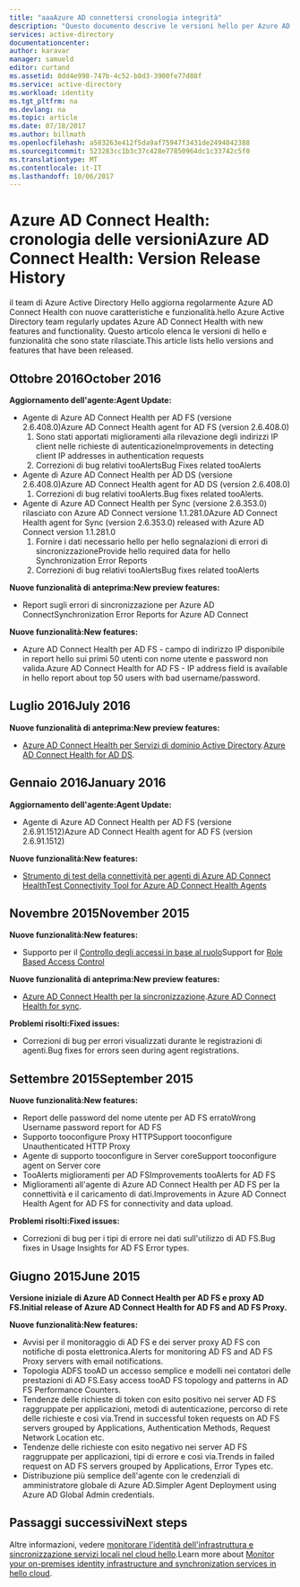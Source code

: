 ```yaml
---
title: "aaaAzure AD connettersi cronologia integrità"
description: "Questo documento descrive le versioni hello per Azure AD Connect Health e ciò che è stata inclusa in tali versioni."
services: active-directory
documentationcenter: 
author: karavar
manager: samueld
editor: curtand
ms.assetid: 8dd4e998-747b-4c52-b8d3-3900fe77d88f
ms.service: active-directory
ms.workload: identity
ms.tgt_pltfrm: na
ms.devlang: na
ms.topic: article
ms.date: 07/18/2017
ms.author: billmath
ms.openlocfilehash: a583263e412f5da9af75947f3431de2494042388
ms.sourcegitcommit: 523283cc1b3c37c428e77850964dc1c33742c5f0
ms.translationtype: MT
ms.contentlocale: it-IT
ms.lasthandoff: 10/06/2017
---
```

# <a name="azure-ad-connect-health-version-release-history"></a><span data-ttu-id="5733d-103">Azure AD Connect Health: cronologia delle versioni</span><span class="sxs-lookup"><span data-stu-id="5733d-103">Azure AD Connect Health: Version Release History</span></span>
<span data-ttu-id="5733d-104">il team di Azure Active Directory Hello aggiorna regolarmente Azure AD Connect Health con nuove caratteristiche e funzionalità.</span><span class="sxs-lookup"><span data-stu-id="5733d-104">hello Azure Active Directory team regularly updates Azure AD Connect Health with new features and functionality.</span></span> <span data-ttu-id="5733d-105">Questo articolo elenca le versioni di hello e funzionalità che sono state rilasciate.</span><span class="sxs-lookup"><span data-stu-id="5733d-105">This article lists hello versions and features that have been released.</span></span>

## <a name="october-2016"></a><span data-ttu-id="5733d-106">Ottobre 2016</span><span class="sxs-lookup"><span data-stu-id="5733d-106">October 2016</span></span>
<span data-ttu-id="5733d-107">**Aggiornamento dell'agente:**</span><span class="sxs-lookup"><span data-stu-id="5733d-107">**Agent Update:**</span></span>

* <span data-ttu-id="5733d-108">Agente di Azure AD Connect Health per AD FS \(versione 2.6.408.0\)</span><span class="sxs-lookup"><span data-stu-id="5733d-108">Azure AD Connect Health agent for AD FS \(version 2.6.408.0\)</span></span>
  1. <span data-ttu-id="5733d-109">Sono stati apportati miglioramenti alla rilevazione degli indirizzi IP client nelle richieste di autenticazione</span><span class="sxs-lookup"><span data-stu-id="5733d-109">Improvements in detecting client IP addresses in authentication requests</span></span>
  2. <span data-ttu-id="5733d-110">Correzioni di bug relativi tooAlerts</span><span class="sxs-lookup"><span data-stu-id="5733d-110">Bug Fixes related tooAlerts</span></span>
* <span data-ttu-id="5733d-111">Agente di Azure AD Connect Health per AD DS (versione 2.6.408.0)</span><span class="sxs-lookup"><span data-stu-id="5733d-111">Azure AD Connect Health agent for AD DS (version 2.6.408.0)</span></span>
  1. <span data-ttu-id="5733d-112">Correzioni di bug relativi tooAlerts.</span><span class="sxs-lookup"><span data-stu-id="5733d-112">Bug fixes related tooAlerts.</span></span>
* <span data-ttu-id="5733d-113">Agente di Azure AD Connect Health per Sync (versione 2.6.353.0) rilasciato con Azure AD Connect versione 1.1.281.0</span><span class="sxs-lookup"><span data-stu-id="5733d-113">Azure AD Connect Health agent for Sync (version 2.6.353.0) released with Azure AD Connect version 1.1.281.0</span></span>
  1. <span data-ttu-id="5733d-114">Fornire i dati necessario hello per hello segnalazioni di errori di sincronizzazione</span><span class="sxs-lookup"><span data-stu-id="5733d-114">Provide hello required data for hello Synchronization Error Reports</span></span>
  2. <span data-ttu-id="5733d-115">Correzioni di bug relativi tooAlerts</span><span class="sxs-lookup"><span data-stu-id="5733d-115">Bug fixes related tooAlerts</span></span>

<span data-ttu-id="5733d-116">**Nuove funzionalità di anteprima:**</span><span class="sxs-lookup"><span data-stu-id="5733d-116">**New preview features:**</span></span>

* <span data-ttu-id="5733d-117">Report sugli errori di sincronizzazione per Azure AD Connect</span><span class="sxs-lookup"><span data-stu-id="5733d-117">Synchronization Error Reports for Azure AD Connect</span></span>

<span data-ttu-id="5733d-118">**Nuove funzionalità:**</span><span class="sxs-lookup"><span data-stu-id="5733d-118">**New features:**</span></span>

* <span data-ttu-id="5733d-119">Azure AD Connect Health per AD FS - campo di indirizzo IP disponibile in report hello sui primi 50 utenti con nome utente e password non valida.</span><span class="sxs-lookup"><span data-stu-id="5733d-119">Azure AD Connect Health for AD FS - IP address field is available in hello report about top 50 users with bad username/password.</span></span>

## <a name="july-2016"></a><span data-ttu-id="5733d-120">Luglio 2016</span><span class="sxs-lookup"><span data-stu-id="5733d-120">July 2016</span></span>
<span data-ttu-id="5733d-121">**Nuove funzionalità di anteprima:**</span><span class="sxs-lookup"><span data-stu-id="5733d-121">**New preview features:**</span></span>

* <span data-ttu-id="5733d-122">[Azure AD Connect Health per Servizi di dominio Active Directory](active-directory-aadconnect-health-adds.md).</span><span class="sxs-lookup"><span data-stu-id="5733d-122">[Azure AD Connect Health for AD DS](active-directory-aadconnect-health-adds.md).</span></span>

## <a name="january-2016"></a><span data-ttu-id="5733d-123">Gennaio 2016</span><span class="sxs-lookup"><span data-stu-id="5733d-123">January 2016</span></span>
<span data-ttu-id="5733d-124">**Aggiornamento dell'agente:**</span><span class="sxs-lookup"><span data-stu-id="5733d-124">**Agent Update:**</span></span>

* <span data-ttu-id="5733d-125">Agente di Azure AD Connect Health per AD FS (versione 2.6.91.1512)</span><span class="sxs-lookup"><span data-stu-id="5733d-125">Azure AD Connect Health agent for AD FS (version 2.6.91.1512)</span></span>

<span data-ttu-id="5733d-126">**Nuove funzionalità:**</span><span class="sxs-lookup"><span data-stu-id="5733d-126">**New features:**</span></span>

* [<span data-ttu-id="5733d-127">Strumento di test della connettività per agenti di Azure AD Connect Health</span><span class="sxs-lookup"><span data-stu-id="5733d-127">Test Connectivity Tool for Azure AD Connect Health Agents</span></span>](active-directory-aadconnect-health-agent-install.md#test-connectivity-to-azure-ad-connect-health-service)

## <a name="november-2015"></a><span data-ttu-id="5733d-128">Novembre 2015</span><span class="sxs-lookup"><span data-stu-id="5733d-128">November 2015</span></span>
<span data-ttu-id="5733d-129">**Nuove funzionalità:**</span><span class="sxs-lookup"><span data-stu-id="5733d-129">**New features:**</span></span>

* <span data-ttu-id="5733d-130">Supporto per il [Controllo degli accessi in base al ruolo](active-directory-aadconnect-health-operations.md#manage-access-with-role-based-access-control)</span><span class="sxs-lookup"><span data-stu-id="5733d-130">Support for [Role Based Access Control](active-directory-aadconnect-health-operations.md#manage-access-with-role-based-access-control)</span></span>

<span data-ttu-id="5733d-131">**Nuove funzionalità di anteprima:**</span><span class="sxs-lookup"><span data-stu-id="5733d-131">**New preview features:**</span></span>

* <span data-ttu-id="5733d-132">[Azure AD Connect Health per la sincronizzazione](active-directory-aadconnect-health-sync.md).</span><span class="sxs-lookup"><span data-stu-id="5733d-132">[Azure AD Connect Health for sync](active-directory-aadconnect-health-sync.md).</span></span>

<span data-ttu-id="5733d-133">**Problemi risolti:**</span><span class="sxs-lookup"><span data-stu-id="5733d-133">**Fixed issues:**</span></span>

* <span data-ttu-id="5733d-134">Correzioni di bug per errori visualizzati durante le registrazioni di agenti.</span><span class="sxs-lookup"><span data-stu-id="5733d-134">Bug fixes for errors seen during agent registrations.</span></span>

## <a name="september-2015"></a><span data-ttu-id="5733d-135">Settembre 2015</span><span class="sxs-lookup"><span data-stu-id="5733d-135">September 2015</span></span>
<span data-ttu-id="5733d-136">**Nuove funzionalità:**</span><span class="sxs-lookup"><span data-stu-id="5733d-136">**New features:**</span></span>

* <span data-ttu-id="5733d-137">Report delle password del nome utente per AD FS errato</span><span class="sxs-lookup"><span data-stu-id="5733d-137">Wrong Username password report for AD FS</span></span>
* <span data-ttu-id="5733d-138">Supporto tooconfigure Proxy HTTP</span><span class="sxs-lookup"><span data-stu-id="5733d-138">Support tooconfigure Unauthenticated HTTP Proxy</span></span>
* <span data-ttu-id="5733d-139">Agente di supporto tooconfigure in Server core</span><span class="sxs-lookup"><span data-stu-id="5733d-139">Support tooconfigure agent on Server core</span></span>
* <span data-ttu-id="5733d-140">TooAlerts miglioramenti per AD FS</span><span class="sxs-lookup"><span data-stu-id="5733d-140">Improvements tooAlerts for AD FS</span></span>
* <span data-ttu-id="5733d-141">Miglioramenti all'agente di Azure AD Connect Health per AD FS per la connettività e il caricamento di dati.</span><span class="sxs-lookup"><span data-stu-id="5733d-141">Improvements in Azure AD Connect Health Agent for AD FS for connectivity and data upload.</span></span>

<span data-ttu-id="5733d-142">**Problemi risolti:**</span><span class="sxs-lookup"><span data-stu-id="5733d-142">**Fixed issues:**</span></span>

* <span data-ttu-id="5733d-143">Correzioni di bug per i tipi di errore nei dati sull'utilizzo di AD FS.</span><span class="sxs-lookup"><span data-stu-id="5733d-143">Bug fixes in Usage Insights for AD FS Error types.</span></span>

## <a name="june-2015"></a><span data-ttu-id="5733d-144">Giugno 2015</span><span class="sxs-lookup"><span data-stu-id="5733d-144">June 2015</span></span>
<span data-ttu-id="5733d-145">**Versione iniziale di Azure AD Connect Health per AD FS e proxy AD FS.**</span><span class="sxs-lookup"><span data-stu-id="5733d-145">**Initial release of Azure AD Connect Health for AD FS and AD FS Proxy.**</span></span>

<span data-ttu-id="5733d-146">**Nuove funzionalità:**</span><span class="sxs-lookup"><span data-stu-id="5733d-146">**New features:**</span></span>

* <span data-ttu-id="5733d-147">Avvisi per il monitoraggio di AD FS e dei server proxy AD FS con notifiche di posta elettronica.</span><span class="sxs-lookup"><span data-stu-id="5733d-147">Alerts for monitoring AD FS and AD FS Proxy servers with email notifications.</span></span>
* <span data-ttu-id="5733d-148">Topologia ADFS tooAD un accesso semplice e modelli nei contatori delle prestazioni di AD FS.</span><span class="sxs-lookup"><span data-stu-id="5733d-148">Easy access tooAD FS topology and patterns in AD FS Performance Counters.</span></span>
* <span data-ttu-id="5733d-149">Tendenze delle richieste di token con esito positivo nei server AD FS raggruppate per applicazioni, metodi di autenticazione, percorso di rete delle richieste e così via.</span><span class="sxs-lookup"><span data-stu-id="5733d-149">Trend in successful token requests on AD FS servers grouped by Applications, Authentication Methods, Request Network Location etc.</span></span>
* <span data-ttu-id="5733d-150">Tendenze delle richieste con esito negativo nei server AD FS raggruppate per applicazioni, tipi di errore e così via.</span><span class="sxs-lookup"><span data-stu-id="5733d-150">Trends in failed request on AD FS servers grouped by Applications, Error Types etc.</span></span>
* <span data-ttu-id="5733d-151">Distribuzione più semplice dell'agente con le credenziali di amministratore globale di Azure AD.</span><span class="sxs-lookup"><span data-stu-id="5733d-151">Simpler Agent Deployment using Azure AD Global Admin credentials.</span></span>  

## <a name="next-steps"></a><span data-ttu-id="5733d-152">Passaggi successivi</span><span class="sxs-lookup"><span data-stu-id="5733d-152">Next steps</span></span>
<span data-ttu-id="5733d-153">Altre informazioni, vedere [monitorare l'identità dell'infrastruttura e sincronizzazione servizi locali nel cloud hello](active-directory-aadconnect-health.md).</span><span class="sxs-lookup"><span data-stu-id="5733d-153">Learn more about [Monitor your on-premises identity infrastructure and synchronization services in hello cloud](active-directory-aadconnect-health.md).</span></span>


